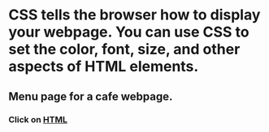   # CSS tells the browser how to display your webpage. You can use CSS to set the color, font, size, and other aspects of HTML elements.
  
  ## Menu page for a cafe webpage.
  
  
  ### Click on [HTML](https://ddsdavid.github.io/HTML-learn-basic-css-by-building-a-cafe-menu/)
  


